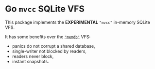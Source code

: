# Go `mvcc` SQLite VFS

This package implements the **EXPERIMENTAL** `"mvcc"` in-memory SQLite VFS.

It has some benefits over the [`"memdb"`](../memdb/README.md) VFS:
- panics do not corrupt a shared database,
- single-writer not blocked by readers,
- readers never block,
- instant snapshots.